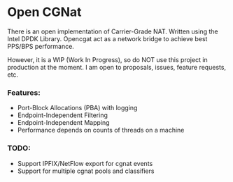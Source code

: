 # Open CGNat

There is an open implementation of Carrier-Grade NAT. Written using the Intel DPDK Library. Opencgat act as a network bridge to achieve best PPS/BPS performance.

However, it is a WIP (Work In Progress), so do NOT use this project in production at the moment. I am open to proposals, issues, feature requests, etc.

### Features:
 * Port-Block Allocations (PBA) with logging
 * Endpoint-Independent Filtering
 * Endpoint-Independent Mapping
 * Performance depends on counts of threads on a machine

### TODO:
 * Support IPFIX/NetFlow export for cgnat events
 * Support for multiple cgnat pools and classifiers